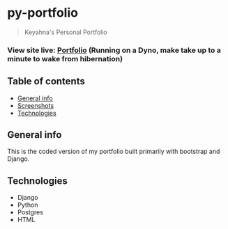 # py-portfolio

> Keyahna's Personal Portfolio

### View site live: [Portfolio](https://py-portfolio.herokuapp.com)  (Running on a Dyno, make take up to a minute to wake from hibernation)

## Table of contents
* [General info](#general-info)
* [Screenshots](#screenshots)
* [Technologies](#technologies)


## General info
This is the coded version of my portfolio built primarily with bootstrap and Django.



## Technologies
- Django
- Python
- Postgres
- HTML
